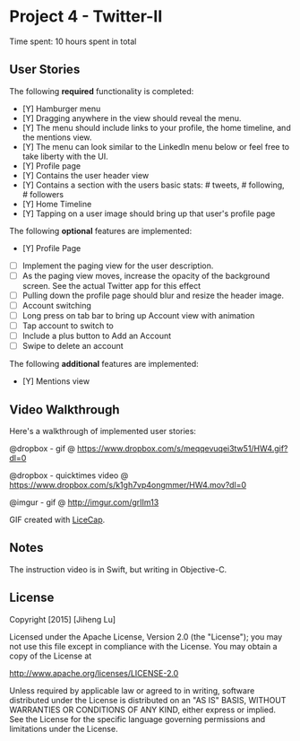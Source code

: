 # Project 4 - Twitter-II

Time spent: 10 hours spent in total

## User Stories

The following **required** functionality is completed:

- [Y] Hamburger menu
- [Y] Dragging anywhere in the view should reveal the menu.
- [Y] The menu should include links to your profile, the home timeline, and the mentions view.
- [Y] The menu can look similar to the LinkedIn menu below or feel free to take liberty with the UI.
- [Y] Profile page
- [Y] Contains the user header view
- [Y] Contains a section with the users basic stats: # tweets, # following, # followers
- [Y] Home Timeline
- [Y] Tapping on a user image should bring up that user's profile page

The following **optional** features are implemented:

- [Y] Profile Page
- [ ] Implement the paging view for the user description.
- [ ] As the paging view moves, increase the opacity of the background screen. See the actual Twitter app for this effect
- [ ] Pulling down the profile page should blur and resize the header image.
- [ ] Account switching
- [ ] Long press on tab bar to bring up Account view with animation
- [ ] Tap account to switch to
- [ ] Include a plus button to Add an Account
- [ ] Swipe to delete an account

The following **additional** features are implemented:

- [Y] Mentions view


## Video Walkthrough

Here's a walkthrough of implemented user stories:

@dropbox - gif @ https://www.dropbox.com/s/meqqevuqei3tw51/HW4.gif?dl=0

@dropbox - quicktimes video @ https://www.dropbox.com/s/k1gh7vp4ongmmer/HW4.mov?dl=0

@imgur - gif @ http://imgur.com/grIIm13

GIF created with [LiceCap](http://www.cockos.com/licecap/).

## Notes

The instruction video is in Swift, but writing in Objective-C.

## License

Copyright [2015] [Jiheng Lu]

Licensed under the Apache License, Version 2.0 (the "License");
you may not use this file except in compliance with the License.
You may obtain a copy of the License at

http://www.apache.org/licenses/LICENSE-2.0

Unless required by applicable law or agreed to in writing, software
distributed under the License is distributed on an "AS IS" BASIS,
WITHOUT WARRANTIES OR CONDITIONS OF ANY KIND, either express or implied.
See the License for the specific language governing permissions and
limitations under the License.

